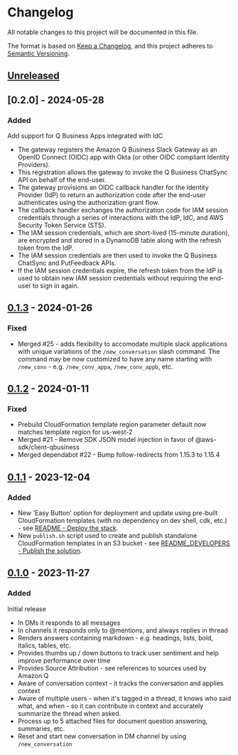 # Changelog
All notable changes to this project will be documented in this file.

The format is based on [Keep a Changelog](https://keepachangelog.com/en/1.0.0/),
and this project adheres to [Semantic Versioning](https://semver.org/spec/v2.0.0.html).

## [Unreleased]

## [0.2.0] - 2024-05-28
### Added
Add support for Q Business Apps integrated with IdC
- The gateway registers the Amazon Q Business Slack Gateway as an OpenID Connect (OIDC) app with Okta (or other OIDC compliant Identity Providers).
- This registration allows the gateway to invoke the Q Business ChatSync API on behalf of the end-user.
- The gateway provisions an OIDC callback handler for the Identity Provider (IdP) to return an authorization code after the end-user authenticates using the authorization grant flow.
- The callback handler exchanges the authorization code for IAM session credentials through a series of interactions with the IdP, IdC, and AWS Security Token Service (STS).
- The IAM session credentials, which are short-lived (15-minute duration), are encrypted and stored in a DynamoDB table along with the refresh token from the IdP.
- The IAM session credentials are then used to invoke the Q Business ChatSync and PutFeedback APIs.
- If the IAM session credentials expire, the refresh token from the IdP is used to obtain new IAM session credentials without requiring the end-user to sign in again.

## [0.1.3] - 2024-01-26
### Fixed
  - Merged #25 - adds flexibility to accomodate multiple slack applications with unique variations of the 
  `/new_conversation` slash command.  The command may be now customized to have any name starting with `/new_conv` - 
  e.g. `/new_conv_appa`, `/new_conv_appb`, etc.


## [0.1.2] - 2024-01-11
### Fixed
 - Prebuild CloudFormation template region parameter default now matches template region for us-west-2
 - Merged #21 - Remove SDK JSON model injection in favor of @aws-sdk/client-qbusiness
 - Merged dependabot #22 - Bump follow-redirects from 1.15.3 to 1.15.4

## [0.1.1] - 2023-12-04
### Added
 - New 'Easy Button' option for deployment and update using pre-built CloudFormation templates (with no dependency on dev shell, cdk, etc.) - see [README - Deploy the stack](./README.md#1-deploy-the-stack).
 - New `publish.sh` script used to create and publish standalone CloudFormation templates in an S3 bucket - see [README_DEVELOPERS - Publish the solution](./README_DEVELOPERS.md#publish-the-solution).

## [0.1.0] - 2023-11-27
### Added
Initial release
- In DMs it responds to all messages
- In channels it responds only to @mentions, and always replies in thread
- Renders answers containing markdown - e.g. headings, lists, bold, italics, tables, etc. 
- Provides thumbs up / down buttons to track user sentiment and help improve performance over time
- Provides Source Attribution - see references to sources used by Amazon Q
- Aware of conversation context - it tracks the conversation and applies context
- Aware of multiple users - when it's tagged in a thread, it knows who said what, and when - so it can contribute in context and accurately summarize the thread when asked.  
- Process up to 5 attached files for document question answering, summaries, etc.
- Reset and start new conversation in DM channel by using `/new_conversation`

[Unreleased]: https://github.com/aws-samples/qnabot-on-aws-plugin-samples/compare/v0.1.3...develop
[0.1.3]: https://github.com/aws-samples/qnabot-on-aws-plugin-samples/releases/tag/v0.1.3
[0.1.2]: https://github.com/aws-samples/qnabot-on-aws-plugin-samples/releases/tag/v0.1.2
[0.1.1]: https://github.com/aws-samples/qnabot-on-aws-plugin-samples/releases/tag/v0.1.1
[0.1.0]: https://github.com/aws-samples/qnabot-on-aws-plugin-samples/releases/tag/v0.1.0
